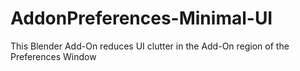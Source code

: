 # AddonPreferences-Minimal-UI
This Blender Add-On reduces UI clutter in the Add-On region of the Preferences Window

